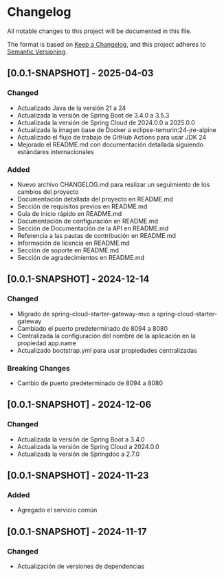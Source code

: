 # Changelog

All notable changes to this project will be documented in this file.

The format is based on [Keep a Changelog](https://keepachangelog.com/en/1.0.0/),
and this project adheres to [Semantic Versioning](https://semver.org/spec/v2.0.0.html).

## [0.0.1-SNAPSHOT] - 2025-04-03

### Changed
- Actualizado Java de la versión 21 a 24
- Actualizada la versión de Spring Boot de 3.4.0 a 3.5.3
- Actualizada la versión de Spring Cloud de 2024.0.0 a 2025.0.0
- Actualizada la imagen base de Docker a eclipse-temurin:24-jre-alpine
- Actualizado el flujo de trabajo de GitHub Actions para usar JDK 24
- Mejorado el README.md con documentación detallada siguiendo estándares internacionales

### Added
- Nuevo archivo CHANGELOG.md para realizar un seguimiento de los cambios del proyecto
- Documentación detallada del proyecto en README.md
- Sección de requisitos previos en README.md
- Guía de inicio rápido en README.md
- Documentación de configuración en README.md
- Sección de Documentación de la API en README.md
- Referencia a las pautas de contribución en README.md
- Información de licencia en README.md
- Sección de soporte en README.md
- Sección de agradecimientos en README.md

## [0.0.1-SNAPSHOT] - 2024-12-14

### Changed
- Migrado de spring-cloud-starter-gateway-mvc a spring-cloud-starter-gateway
- Cambiado el puerto predeterminado de 8094 a 8080
- Centralizada la configuración del nombre de la aplicación en la propiedad app.name
- Actualizado bootstrap.yml para usar propiedades centralizadas

### Breaking Changes
- Cambio de puerto predeterminado de 8094 a 8080

## [0.0.1-SNAPSHOT] - 2024-12-06

### Changed
- Actualizada la versión de Spring Boot a 3.4.0
- Actualizada la versión de Spring Cloud a 2024.0.0
- Actualizada la versión de Springdoc a 2.7.0

## [0.0.1-SNAPSHOT] - 2024-11-23

### Added
- Agregado el servicio común

## [0.0.1-SNAPSHOT] - 2024-11-17

### Changed
- Actualización de versiones de dependencias